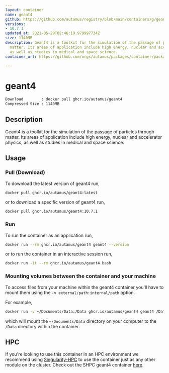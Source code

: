 ```yaml
---
layout: container
name: geant4
github: https://github.com/autamus/registry/blob/main/containers/g/geant4/spack.yaml
versions:
- 10.7.1
updated_at: 2021-05-29T02:46:19.979997734Z
size: 1140MB
description: Geant4 is a toolkit for the simulation of the passage of particles through
  matter. Its areas of application include high energy, nuclear and accelerator physics,
  as well as studies in medical and space science.
container_url: https://github.com/orgs/autamus/packages/container/package/geant4

---
```

# geant4
```bash 
Download        : docker pull ghcr.io/autamus/geant4
Compressed Size : 1140MB
```

## Description
Geant4 is a toolkit for the simulation of the passage of particles through matter. Its areas of application include high energy, nuclear and accelerator physics, as well as studies in medical and space science.

## Usage
### Pull (Download)
To download the latest version of geant4 run,

```bash
docker pull ghcr.io/autamus/geant4:latest
```

or to download a specific version of geant4 run,

```bash
docker pull ghcr.io/autamus/geant4:10.7.1
```
### Run
To run the container as an application run,
```bash
docker run --rm ghcr.io/autamus/geant4 geant4 --version
```

or to run the container in an interactive session run,
```bash
docker run -it --rm ghcr.io/autamus/geant4 bash
```

### Mounting volumes between the container and your machine
To access files from your machine within the geant4 container you'll have to mount them using the `-v external/path:internal/path` option.

For example,
```bash
docker run -v ~/Documents/Data:/Data ghcr.io/autamus/geant4 geant4 /Data/myData.csv
```
which will mount the `~/Documents/Data` directory on your computer to the `/Data` directory within the container.

## HPC
If you're looking to use this container in an HPC environment we recommend using [Singularity-HPC](https://singularity-hpc.readthedocs.io) to use the container just as any other module on the cluster. Check out the SHPC geant4 container [here](https://singularityhub.github.io/singularity-hpc/r/ghcr.io-autamus-geant4/).